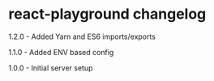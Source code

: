 # react-playground changelog
1.2.0 - Added Yarn and ES6 imports/exports

1.1.0 - Added ENV based config

1.0.0 - Initial server setup

